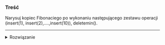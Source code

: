 ### Treść
Narysuj kopiec Fibonaciego po wykonaniu następującego zestawu operacji (insert(1), insert(2),....,insert(10)), deletemin().

------
<details><summary>Rozwiązanie</summary>
<p>

